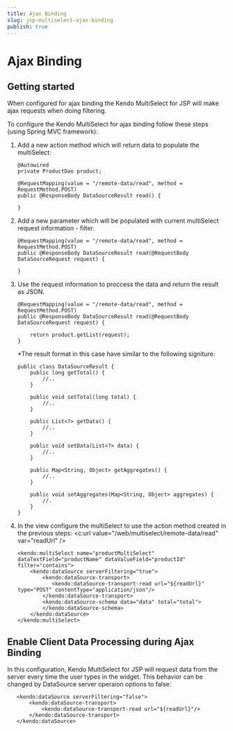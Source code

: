 ```yaml
---
title: Ajax Binding
slug: jsp-multiselect-ajax-binding
publish: true
---
```


# Ajax Binding

## Getting started

When configured for ajax binding the Kendo MultiSelect for JSP will make ajax requests when doing filtering.

To configure the Kendo MultiSelect for ajax binding follow these steps (using Spring MVC framework):

1.  Add a new action method which will return data to populate the multiSelect:

        @Autowired
        private ProductDao product;

        @RequestMapping(value = "/remote-data/read", method = RequestMethod.POST)
        public @ResponseBody DataSourceResult read() {

        }

2.  Add a new parameter which will be populated with current multiSelect request information - filter.

        @RequestMapping(value = "/remote-data/read", method = RequestMethod.POST)
        public @ResponseBody DataSourceResult read(@RequestBody DataSourceRequest request) {

        }

3.  Use the request information to proccess the data and return the result as JSON.

        @RequestMapping(value = "/remote-data/read", method = RequestMethod.POST)
        public @ResponseBody DataSourceResult read(@RequestBody DataSourceRequest request) {

            return product.getList(request);
        }

    *The result format in this case have similar to the following signiture:

        public class DataSourceResult {
            public long getTotal() {
                //..
            }

            public void setTotal(long total) {
                //..
            }

            public List<?> getData() {
                //..
            }

            public void setData(List<?> data) {
                //..
            }

            public Map<String, Object> getAggregates() {
                //..
            }

            public void setAggregates(Map<String, Object> aggregates) {
                //.
            }
        }

5.  In the view configure the multiSelect to use the action method created in the previous steps:
        <c:url value="/web/multiselect/remote-data/read" var="readUrl" />

        <kendo:multiSelect name="productMultiSelect" dataTextField="productName" dataValueField="productId" filter="contains">
            <kendo:dataSource serverFiltering="true">
                <kendo:dataSource-transport>
                   <kendo:dataSource-transport-read url="${readUrl}" type="POST" contentType="application/json"/>
                </kendo:dataSource-transport>
                <kendo:dataSource-schema data="data" total="total">
                </kendo:dataSource-schema>
            </kendo:dataSource>
        </kendo:multiSelect>

## Enable Client Data Processing during Ajax Binding

In this configuration, Kendo MultiSelect for JSP will request data from the server every time the user types in the widget. This behavior
can be changed by DataSource server operaion options to false:

       <kendo:dataSource serverFiltering="false">
           <kendo:dataSource-transport>
               <kendo:dataSource-transport-read url="${readUrl}"/>
           </kendo:dataSource-transport>
       </kendo:dataSource>
 
